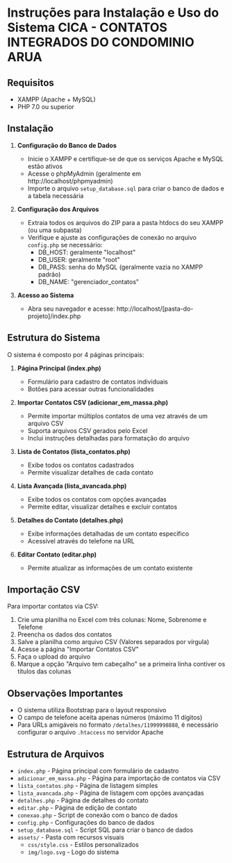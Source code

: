 # Instruções para Instalação e Uso do Sistema CICA - CONTATOS INTEGRADOS DO CONDOMINIO ARUA

## Requisitos
- XAMPP (Apache + MySQL)
- PHP 7.0 ou superior

## Instalação

1. **Configuração do Banco de Dados**
   - Inicie o XAMPP e certifique-se de que os serviços Apache e MySQL estão ativos
   - Acesse o phpMyAdmin (geralmente em http://localhost/phpmyadmin)
   - Importe o arquivo `setup_database.sql` para criar o banco de dados e a tabela necessária

2. **Configuração dos Arquivos**
   - Extraia todos os arquivos do ZIP para a pasta htdocs do seu XAMPP (ou uma subpasta)
   - Verifique e ajuste as configurações de conexão no arquivo `config.php` se necessário:
     - DB_HOST: geralmente "localhost"
     - DB_USER: geralmente "root"
     - DB_PASS: senha do MySQL (geralmente vazia no XAMPP padrão)
     - DB_NAME: "gerenciador_contatos"

3. **Acesso ao Sistema**
   - Abra seu navegador e acesse: http://localhost/[pasta-do-projeto]/index.php

## Estrutura do Sistema

O sistema é composto por 4 páginas principais:

1. **Página Principal (index.php)**
   - Formulário para cadastro de contatos individuais
   - Botões para acessar outras funcionalidades

2. **Importar Contatos CSV (adicionar_em_massa.php)**
   - Permite importar múltiplos contatos de uma vez através de um arquivo CSV
   - Suporta arquivos CSV gerados pelo Excel
   - Inclui instruções detalhadas para formatação do arquivo

3. **Lista de Contatos (lista_contatos.php)**
   - Exibe todos os contatos cadastrados
   - Permite visualizar detalhes de cada contato

4. **Lista Avançada (lista_avancada.php)**
   - Exibe todos os contatos com opções avançadas
   - Permite editar, visualizar detalhes e excluir contatos

5. **Detalhes do Contato (detalhes.php)**
   - Exibe informações detalhadas de um contato específico
   - Acessível através do telefone na URL

6. **Editar Contato (editar.php)**
   - Permite atualizar as informações de um contato existente

## Importação CSV

Para importar contatos via CSV:
1. Crie uma planilha no Excel com três colunas: Nome, Sobrenome e Telefone
2. Preencha os dados dos contatos
3. Salve a planilha como arquivo CSV (Valores separados por vírgula)
4. Acesse a página "Importar Contatos CSV"
5. Faça o upload do arquivo
6. Marque a opção "Arquivo tem cabeçalho" se a primeira linha contiver os títulos das colunas


## Observações Importantes

- O sistema utiliza Bootstrap para o layout responsivo
- O campo de telefone aceita apenas números (máximo 11 dígitos)
- Para URLs amigáveis no formato `/detalhes/11999998888`, é necessário configurar o arquivo `.htaccess` no servidor Apache

## Estrutura de Arquivos

- `index.php` - Página principal com formulário de cadastro
- `adicionar_em_massa.php` - Página para importação de contatos via CSV
- `lista_contatos.php` - Página de listagem simples
- `lista_avancada.php` - Página de listagem com opções avançadas
- `detalhes.php` - Página de detalhes do contato
- `editar.php` - Página de edição de contato
- `conexao.php` - Script de conexão com o banco de dados
- `config.php` - Configurações do banco de dados
- `setup_database.sql` - Script SQL para criar o banco de dados
- `assets/` - Pasta com recursos visuais
  - `css/style.css` - Estilos personalizados
  - `img/logo.svg` - Logo do sistema
